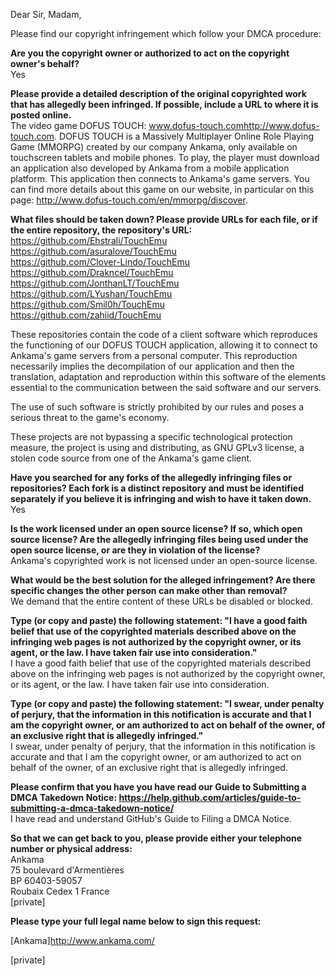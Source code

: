 Dear Sir, Madam,

Please find our copyright infringement which follow your DMCA procedure:

**Are you the copyright owner or authorized to act on the copyright owner's behalf?**  
Yes

**Please provide a detailed description of the original copyrighted work that has allegedly been infringed. If possible, include a URL to where it is posted online.**  
The video game DOFUS TOUCH: www.dofus-touch.com<http://www.dofus-touch.com>. DOFUS TOUCH is a Massively Multiplayer Online Role Playing Game (MMORPG) created by our company Ankama, only available on touchscreen tablets and mobile phones. To play, the player must download an application also developed by Ankama from a mobile application platform. This application then connects to Ankama's game servers. You can find more details about this game on our website, in particular on this page: http://www.dofus-touch.com/en/mmorpg/discover.

**What files should be taken down? Please provide URLs for each file, or if the entire repository, the repository's URL:**  
https://github.com/Ehstrali/TouchEmu  
https://github.com/asuralove/TouchEmu  
https://github.com/Clover-Lindo/TouchEmu  
https://github.com/Drakncel/TouchEmu  
https://github.com/JonthanLT/TouchEmu  
https://github.com/LYushan/TouchEmu  
https://github.com/Smil0h/TouchEmu  
https://github.com/zahiid/TouchEmu  

These repositories contain the code of a client software which reproduces the functioning of our DOFUS TOUCH application, allowing it to connect to Ankama's game servers from a personal computer. This reproduction necessarily implies the decompilation of our application and then the translation, adaptation and reproduction within this software of the elements essential to the communication between the said software and our servers.

The use of such software is strictly prohibited by our rules and poses a serious threat to the game's economy.  

These projects are not bypassing a specific technological protection measure, the project is using and distributing, as GNU GPLv3 license, a stolen code source from one of the Ankama's game client.  

**Have you searched for any forks of the allegedly infringing files or repositories? Each fork is a distinct repository and must be identified separately if you believe it is infringing and wish to have it taken down.**  
Yes

**Is the work licensed under an open source license? If so, which open source license? Are the allegedly infringing files being used under the open source license, or are they in violation of the license?**  
Ankama's copyrighted work is not licensed under an open-source license.

**What would be the best solution for the alleged infringement? Are there specific changes the other person can make other than removal?**  
We demand that the entire content of these URLs be disabled or blocked.

**Type (or copy and paste) the following statement: "I have a good faith belief that use of the copyrighted materials described above on the infringing web pages is not authorized by the copyright owner, or its agent, or the law. I have taken fair use into consideration."**  
I have a good faith belief that use of the copyrighted materials described above on the infringing web pages is not authorized by the copyright owner, or its agent, or the law. I have taken fair use into consideration.

**Type (or copy and paste) the following statement: "I swear, under penalty of perjury, that the information in this notification is accurate and that I am the copyright owner, or am authorized to act on behalf of the owner, of an exclusive right that is allegedly infringed."**  
I swear, under penalty of perjury, that the information in this notification is accurate and that I am the copyright owner, or am authorized to act on behalf of the owner, of an exclusive right that is allegedly infringed.

**Please confirm that you have you have read our Guide to Submitting a DMCA Takedown Notice: https://help.github.com/articles/guide-to-submitting-a-dmca-takedown-notice/**  
I have read and understand GitHub's Guide to Filing a DMCA Notice.

**So that we can get back to you, please provide either your telephone number or physical address:**  
Ankama  
75 boulevard d'Armentières    
BP 60403-59057  
Roubaix Cedex 1 France  
[private]  

**Please type your full legal name below to sign this request:**

[Ankama]<http://www.ankama.com/>

[private]  
